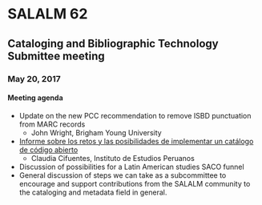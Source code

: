 # SALALM 62
## Cataloging and Bibliographic Technology Submittee meeting
### May 20, 2017

#### Meeting agenda
* Update on the new PCC recommendation to remove ISBD punctuation from MARC records
  * John Wright, Brigham Young University
* [Informe sobre los retos y las posibilidades de implementar un catálogo de código abierto](https://docs.google.com/presentation/d/1ZfFbhJzBrgoARZdViteKPBcGzPEDsi6fvReCHnxViw8/edit?usp=sharing)
  * Claudia Cifuentes, Instituto de Estudios Peruanos
* Discussion of possibilities for a Latin American studies SACO funnel
* General discussion of steps we can take as a subcommittee to encourage and support contributions from the SALALM community to the cataloging and metadata field in general.
